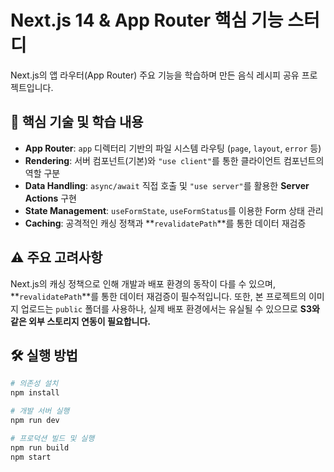 # Next.js 14 & App Router 핵심 기능 스터디

Next.js의 앱 라우터(App Router) 주요 기능을 학습하며 만든 음식 레시피 공유 프로젝트입니다.

## 🚀 핵심 기술 및 학습 내용

- **App Router**: `app` 디렉터리 기반의 파일 시스템 라우팅 (`page`, `layout`, `error` 등)
- **Rendering**: 서버 컴포넌트(기본)와 `"use client"`를 통한 클라이언트 컴포넌트의 역할 구분
- **Data Handling**: `async/await` 직접 호출 및 `"use server"`를 활용한 **Server Actions** 구현
- **State Management**: `useFormState`, `useFormStatus`를 이용한 Form 상태 관리
- **Caching**: 공격적인 캐싱 정책과 **`revalidatePath`**를 통한 데이터 재검증

## ⚠️ 주요 고려사항

Next.js의 캐싱 정책으로 인해 개발과 배포 환경의 동작이 다를 수 있으며, **`revalidatePath`**를 통한 데이터 재검증이 필수적입니다. 또한, 본 프로젝트의 이미지 업로드는 `public` 폴더를 사용하나, 실제 배포 환경에서는 유실될 수 있으므로 **S3와 같은 외부 스토리지 연동이 필요합니다.**

## 🛠️ 실행 방법

```bash
# 의존성 설치
npm install

# 개발 서버 실행
npm run dev

# 프로덕션 빌드 및 실행
npm run build
npm start
```
